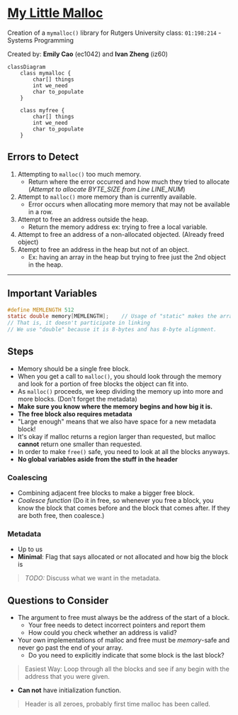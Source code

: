 # [My Little Malloc](sys-prog)

Creation of a `mymalloc()` library for Rutgers University class: `01:198:214` - Systems Programming

Created by: **Emily Cao** (ec1042) and **Ivan Zheng** (iz60)

```mermaid
classDiagram
    class mymalloc {
        char[] things
        int we_need
        char to_populate
    }

	class myfree {
		char[] things
		int we_need
		char to_populate
	}
```

## Errors to Detect

1. Attempting to `malloc()` too much memory.
	- Return where the error occurred and how much they tried to allocate (_Attempt to allocate BYTE_SIZE from Line LINE_NUM_)
2. Attempt to `malloc()` more memory than is currently available.
	- Error occurs when allocating more memory that may not be available in a row.
3. Attempt to free an address outside the heap.
	- Return the memory address ex: trying to free a local variable.
4. Attempt to free an address of a non-allocated objected. (Already freed object)
5. Atempt to free an address in the heap but not of an object.
	- Ex: having an array in the heap but trying to free just the 2nd object in the heap.

---

## Important Variables

```C
#define MEMLENGTH 512
static double memory[MEMLENGTH];	// Usage of "static" makes the array private to this file.
// That is, it doesn't participate in linking
// We use "double" because it is 8-bytes and has 8-byte alignment.
```

## Steps

- Memory should be a single free block.
- When you get a call to `malloc()`, you should look through the memory and look for a portion of free blocks the object can fit into.
- As `malloc()` proceeds, we keep dividing the memory up into more and more blocks. (Don't forget the metadata)
- **Make sure you know where the memory begins and how big it is.**
- **The free block also requires metadata**
- "Large enough" means that we also have space for a new metadata block!
- It's okay if malloc returns a region larger than requested, but malloc **cannot** return one smaller than requested.
- In order to make `free()` safe, you need to look at all the blocks anyways.
- **No global variables aside from the stuff in the header**

### Coalescing
- Combining adjacent free blocks to make a bigger free block.
- *Coalesce function* (Do it in free, so whenever you free a block, you know the block that comes before and the block that comes after. If they are both free, then coalesce.)

### Metadata
- Up to us
- **Minimal**: Flag that says allocated or not allocated and how big the block is

> *TODO:* Discuss what we want in the metadata.

## Questions to Consider

- The argument to free must always be the address of the start of a block.
	- Your free needs to detect incorrect pointers and report them
	- How could you check whether an address is valid?
- Your own implementations of malloc and free must be *memory*-safe and never go past the end of your array.
	- Do you need to explicitly indicate that some block is the last block?

> Easiest Way: Loop through all the blocks and see if any begin with the address that you were given.

- **Can not** have initialization function.

> Header is all zeroes, probably first time malloc has been called.

